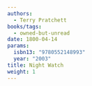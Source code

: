 ```yaml
---
authors:
  - Terry Pratchett
books/tags:
  - owned-but-unread
date: 1800-04-14
params:
  isbn13: "9780552148993"
  year: "2003"
title: Night Watch
weight: 1
---
```


<!--more-->
